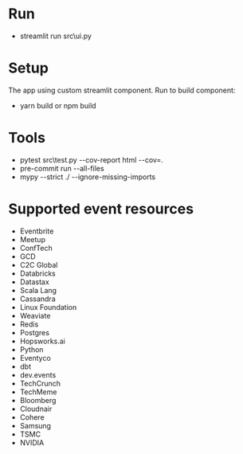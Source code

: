 # Run
- streamlit run src\ui.py

# Setup
The app using custom streamlit component.
Run to build component:
- yarn build or npm build

# Tools
- pytest src\test.py --cov-report html --cov=.
- pre-commit run --all-files
- mypy --strict ./ --ignore-missing-imports

# Supported event resources
- Eventbrite
- Meetup
- ConfTech
- GCD
- C2C Global
- Databricks
- Datastax
- Scala Lang
- Cassandra
- Linux Foundation
- Weaviate
- Redis
- Postgres
- Hopsworks&#46;ai
- Python
- Eventyco
- dbt
- dev.events
- TechCrunch
- TechMeme
- Bloomberg
- Cloudnair
- Cohere
- Samsung
- TSMC
- NVIDIA
